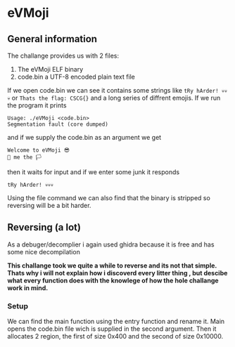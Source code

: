 # eVMoji
## General information

The challange provides us with 2 files:
1. The eVMoji ELF binary
2. code.bin a UTF-8 encoded plain text file

If we open code.bin we can see it contains some strings like `tRy hArder! 💀💀💀` or `Thats the flag: CSCG{}` and a long series of
diffrent emojis. If we run the program it prints
````
Usage: ./eVMoji <code.bin>
Segmentation fault (core dumped)
````
and if we supply the code.bin as an argument we get
````
Welcome to eVMoji 😎
🤝 me the 🏳️
````
then it waits for input and if we enter some junk it responds
````
tRy hArder! 💀💀💀
````
Using the file command we can also find that the binary is stripped so reversing will be a bit harder.

## Reversing (a lot)
As a debuger/decomplier i again used ghidra because it is free and has some nice decompilation

**This challange took we quite a while to reverse and its not that simple. Thats why i will not explain how i discoverd every litter thing
, but descibe what every function does with the knowlege of how the hole challange work in mind.**

### Setup
We can find the main function using the entry function and rename it. Main opens the code.bin file wich is supplied in the second argument.
Then it allocates 2 region, the first of size 0x400 and the second of size 0x10000.


